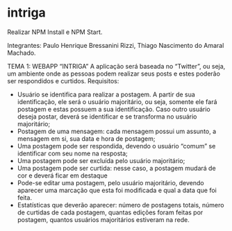 # intriga

Realizar NPM Install e NPM Start.


Integrantes: Paulo Henrique Bressanini Rizzi, Thiago Nascimento do Amaral Machado.


TEMA 1: WEBAPP “INTRIGA” 
A aplicação será baseada no “Twitter”, ou seja, um ambiente onde as pessoas podem realizar seus 
posts e estes poderão ser respondidos e curtidos. 
Requisitos: 
- Usuário se identifica para realizar a postagem. A partir de sua identificação, ele será o usuário 
majoritário, ou seja, somente ele fará postagem e estas possuem a sua identificação. Caso outro 
usuário deseja postar, deverá se identificar e se transforma no usuário majoritário; 
- Postagem de uma mensagem: cada mensagem possui um assunto, a mensagem em si, sua data 
e hora de postagem; 
- Uma postagem pode ser respondida, devendo o usuário “comum” se identificar com seu nome na 
resposta; 
- Uma postagem pode ser excluída pelo usuário majoritário; 
- Uma postagem pode ser curtida: nesse caso, a postagem mudará de cor e deverá ficar em 
destaque 
- Pode-se editar uma postagem, pelo usuário majoritário, devendo aparecer uma marcação que esta 
foi modificada e qual a data que foi feita. 
- Estatísticas que deverão aparecer: número de postagens totais, número de curtidas de cada 
postagem, quantas edições foram feitas por postagem, quantos usuários majoritários estiveram na 
rede. 
